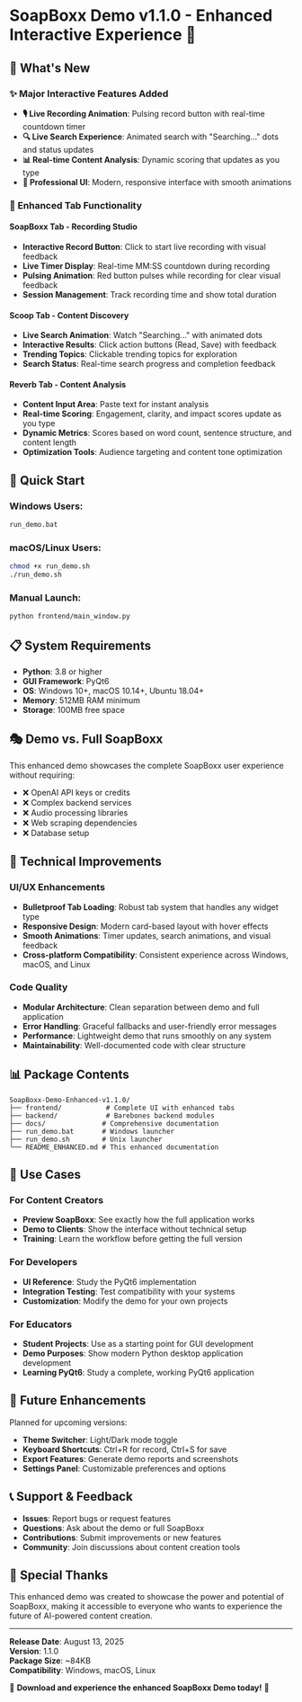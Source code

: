 # SoapBoxx Demo v1.1.0 - Enhanced Interactive Experience 🚀

## 🎉 What's New

### ✨ Major Interactive Features Added
- **🎙️ Live Recording Animation**: Pulsing record button with real-time countdown timer
- **🔍 Live Search Experience**: Animated search with "Searching..." dots and status updates
- **📊 Real-time Content Analysis**: Dynamic scoring that updates as you type
- **🎨 Professional UI**: Modern, responsive interface with smooth animations

### 🎯 Enhanced Tab Functionality

#### SoapBoxx Tab - Recording Studio
- **Interactive Record Button**: Click to start live recording with visual feedback
- **Live Timer Display**: Real-time MM:SS countdown during recording
- **Pulsing Animation**: Red button pulses while recording for clear visual feedback
- **Session Management**: Track recording time and show total duration

#### Scoop Tab - Content Discovery
- **Live Search Animation**: Watch "Searching..." with animated dots
- **Interactive Results**: Click action buttons (Read, Save) with feedback
- **Trending Topics**: Clickable trending topics for exploration
- **Search Status**: Real-time search progress and completion feedback

#### Reverb Tab - Content Analysis
- **Content Input Area**: Paste text for instant analysis
- **Real-time Scoring**: Engagement, clarity, and impact scores update as you type
- **Dynamic Metrics**: Scores based on word count, sentence structure, and content length
- **Optimization Tools**: Audience targeting and content tone optimization

## 🚀 Quick Start

### Windows Users:
```bash
run_demo.bat
```

### macOS/Linux Users:
```bash
chmod +x run_demo.sh
./run_demo.sh
```

### Manual Launch:
```bash
python frontend/main_window.py
```

## 📋 System Requirements
- **Python**: 3.8 or higher
- **GUI Framework**: PyQt6
- **OS**: Windows 10+, macOS 10.14+, Ubuntu 18.04+
- **Memory**: 512MB RAM minimum
- **Storage**: 100MB free space

## 🎭 Demo vs. Full SoapBoxx

This enhanced demo showcases the complete SoapBoxx user experience without requiring:
- ❌ OpenAI API keys or credits
- ❌ Complex backend services
- ❌ Audio processing libraries
- ❌ Web scraping dependencies
- ❌ Database setup

## 🔧 Technical Improvements

### UI/UX Enhancements
- **Bulletproof Tab Loading**: Robust tab system that handles any widget type
- **Responsive Design**: Modern card-based layout with hover effects
- **Smooth Animations**: Timer updates, search animations, and visual feedback
- **Cross-platform Compatibility**: Consistent experience across Windows, macOS, and Linux

### Code Quality
- **Modular Architecture**: Clean separation between demo and full application
- **Error Handling**: Graceful fallbacks and user-friendly error messages
- **Performance**: Lightweight demo that runs smoothly on any system
- **Maintainability**: Well-documented code with clear structure

## 📊 Package Contents

```
SoapBoxx-Demo-Enhanced-v1.1.0/
├── frontend/           # Complete UI with enhanced tabs
├── backend/            # Barebones backend modules
├── docs/              # Comprehensive documentation
├── run_demo.bat       # Windows launcher
├── run_demo.sh        # Unix launcher
└── README_ENHANCED.md # This enhanced documentation
```

## 🎯 Use Cases

### For Content Creators
- **Preview SoapBoxx**: See exactly how the full application works
- **Demo to Clients**: Show the interface without technical setup
- **Training**: Learn the workflow before getting the full version

### For Developers
- **UI Reference**: Study the PyQt6 implementation
- **Integration Testing**: Test compatibility with your systems
- **Customization**: Modify the demo for your own projects

### For Educators
- **Student Projects**: Use as a starting point for GUI development
- **Demo Purposes**: Show modern Python desktop application development
- **Learning PyQt6**: Study a complete, working PyQt6 application

## 🔮 Future Enhancements

Planned for upcoming versions:
- **Theme Switcher**: Light/Dark mode toggle
- **Keyboard Shortcuts**: Ctrl+R for record, Ctrl+S for save
- **Export Features**: Generate demo reports and screenshots
- **Settings Panel**: Customizable preferences and options

## 📞 Support & Feedback

- **Issues**: Report bugs or request features
- **Questions**: Ask about the demo or full SoapBoxx
- **Contributions**: Submit improvements or new features
- **Community**: Join discussions about content creation tools

## 🎊 Special Thanks

This enhanced demo was created to showcase the power and potential of SoapBoxx, 
making it accessible to everyone who wants to experience the future of AI-powered 
content creation.

---

**Release Date**: August 13, 2025  
**Version**: 1.1.0  
**Package Size**: ~84KB  
**Compatibility**: Windows, macOS, Linux  

🎉 **Download and experience the enhanced SoapBoxx Demo today!** 🎉
